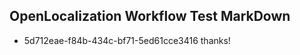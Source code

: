 ## OpenLocalization Workflow Test MarkDown
* 5d712eae-f84b-434c-bf71-5ed61cce3416 
thanks!<!--HONumber=Mar16_HO4-->
